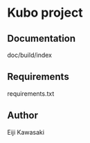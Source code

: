 # Kubo project

## Documentation

doc/build/index

## Requirements

requirements.txt

## Author

Eiji Kawasaki